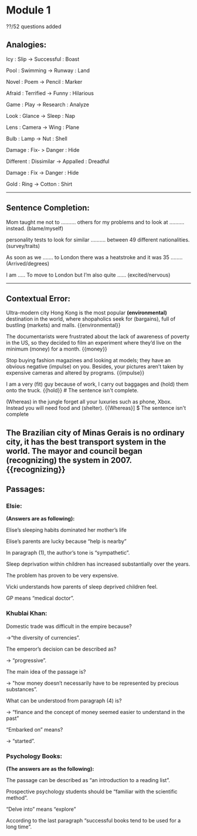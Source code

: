 # Module 1

??/52 questions added 

## **Analogies**:

Icy : Slip -> Successful : Boast

Pool : Swimming -> Runway : Land

Novel : Poem -> Pencil : Marker

Afraid : Terrified -> Funny : Hilarious

Game : Play -> Research : Analyze

Look : Glance -> Sleep : Nap

Lens : Camera -> Wing : Plane

Bulb : Lamp -> Nut : Shell

Damage : Fix- > Danger : Hide

Different : Dissimilar -> Appalled : Dreadful

Damage : Fix -> Danger : Hide

Gold : Ring -> Cotton : Shirt

---

## **Sentence Completion**:

Mom taught me not to ………. others for my problems and to look at ………. instead. (blame/myself)

personality tests to look for similar ………. between 49 different nationalities. (survey/traits)

As soon as we ……. to London there was a heatstroke and it was 35 ….…. (Arrived/degrees)

I am ….. To move to London but I’m also quite ……  (excited/nervous)

---

## **Contextual Error**:

Ultra-modern city Hong Kong is the most popular **(environmental)** destination in the world, where shopaholics seek for (bargains), full of bustling (markets) and malls. {{environmental}}

The documentarists were frustrated about the lack of awareness of poverty in the US, so they decided to film an experiment where they’d live on the minimum (money) for a month. {{money}}

Stop buying fashion magazines and looking at models; they have an obvious negative (impulse) on you. Besides, your pictures aren’t taken by expensive cameras and altered by programs. {{impulse}}

I am a very (fit) guy because of work, I carry out baggages and (hold) them onto the truck. {{hold}} # The sentence isn't complete.

(Whereas) in the jungle forget all your luxuries such as phone, Xbox. Instead you will need food and (shelter). {{Whereas}] $ The sentence isn't complete

The Brazilian city of Minas Gerais is no ordinary city, it has the best transport system in the world. The mayor and council began (recognizing) the system in 2007. {{recognizing}}
---

## **Passages**:

### Elsie:

**(Answers are as following):**

Elise’s sleeping habits dominated her mother’s life

Elise’s parents are lucky because “help is nearby”

In paragraph (1), the author’s tone is “sympathetic”.

Sleep deprivation within children has increased substantially over the years.

The problem has proven to be very expensive.

Vicki understands how parents of sleep deprived children feel.

GP means  “medical doctor”.

### Khublai Khan:

Domestic trade was difficult in the empire because? 

->“the diversity of currencies”.

The emperor’s decision can be described as?

 -> “progressive”.

The main idea of the passage is?

 -> "how money doesn’t necessarily have to be represented by precious substances”.

What can be understood from paragraph (4) is? 

-> “finance and the concept of money seemed easier to understand in the past”

“Embarked on” means? 

-> “started”.

### Psychology Books:

**(The answers are as the following):**

The passage can be described as “an introduction to a reading list”.

Prospective psychology students should be “familiar with the scientific method”.

“Delve into” means “explore”

According to the last paragraph “successful books tend to be used for a long time”.

